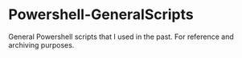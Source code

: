 # Powershell-GeneralScripts
 General Powershell scripts that I used in the past. For reference and archiving purposes. 
